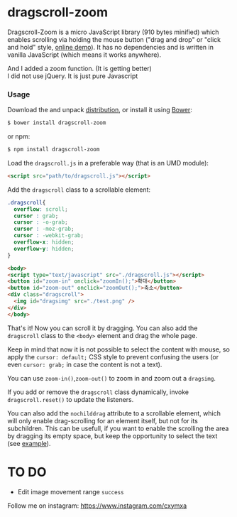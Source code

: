 dragscroll-zoom
==========

Dragscroll-Zoom is a micro JavaScript library (910 bytes minified) which
enables scrolling via holding the mouse button ("drag and drop" or
"click and hold" style, [online
demo](http://cymakr.github.io/dragscroll-zoom.html)). It has no dependencies and
is written in vanilla JavaScript (which means it works anywhere).  

And I added a zoom function. (It is getting better)  
I did not use jQuery. It is just pure Javascript

### Usage


Download the and unpack
[distribution](https://github.com/cymakr/dragscroll/archive/v0.1.tar.gz),
or install it using [Bower](http://bower.io/):

```sh
$ bower install dragscroll-zoom
```

or npm:

```sh
$ npm install dragscroll-zoom
```

Load the `dragscroll.js` in a preferable way (that is an UMD module):

```html
<script src="path/to/dragscroll.js"></script>
```

Add the `dragscroll` class to a scrollable element:
```css
.dragscroll{
  overflow: scroll;
  cursor : grab;
  cursor : -o-grab;
  cursor : -moz-grab;
  cursor : -webkit-grab;
  overflow-x: hidden;
  overflow-y: hidden;
}
```
```html
<body>
<script type="text/javascript" src="./dragscroll.js"></script>
<button id="zoom-in" onclick="zoomIn();">확대</button>
<button id="zoom-out" onclick="zoomOut();">축소</button>
<div class="dragscroll">
  <img id="dragsimg" src="./test.png" />
</div>
</body>
```

That's it! Now you can scroll it by dragging. You can also add the
`dragscroll` class to the `<body>` element and drag the whole page.

Keep in mind that now it is not possible to select the content with
mouse, so apply the `cursor: default;` CSS style to prevent confusing
the users (or even `cursor: grab;` in case the content is not a text).

You can use `zoom-in()`,`zoom-out()` to zoom in and zoom out a `dragsimg`.

If you add or remove the `dragscroll` class dynamically, invoke
`dragscroll.reset()` to update the listeners.

You can also add the `nochilddrag` attribute to a scrollable element,
which will only enable drag-scrolling for an element itself, but not
for its subchildren. This can be usefull, if you want to enable the
scrolling the area by dragging its empty space, but keep the
opportunity to select the text (see
[example](http://asvd.github.io/jailed/demos/web/process/)).

TO DO
==========

* Edit image movement range `success`

Follow me on instagram: https://www.instagram.com/cxymxa
